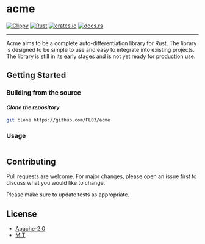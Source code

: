 # acme

[![Clippy](https://github.com/FL03/acme/actions/workflows/clippy.yml/badge.svg)](https://github.com/FL03/acme/actions/workflows/clippy.yml)
[![Rust](https://github.com/FL03/acme/actions/workflows/rust.yml/badge.svg)](https://github.com/FL03/acme/actions/workflows/rust.yml)
[![crates.io](https://img.shields.io/crates/v/acme.svg)](https://crates.io/crates/acme)
[![docs.rs](https://docs.rs/acme/badge.svg)](https://docs.rs/acme)

***

Acme aims to be a complete auto-differentiation library for Rust. The library is designed to be simple to use and easy to integrate into existing projects. The library is still in its early stages and is not yet ready for production use.

## Getting Started

### Building from the source

#### _Clone the repository_

```bash
git clone https://github.com/FL03/acme
```

### Usage

```rust

```

## Contributing

Pull requests are welcome. For major changes, please open an issue first
to discuss what you would like to change.

Please make sure to update tests as appropriate.

## License

- [Apache-2.0](https://choosealicense.com/licenses/apache-2.0/)
- [MIT](https://choosealicense.com/licenses/mit/)
